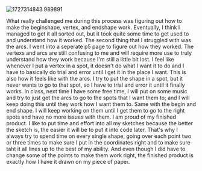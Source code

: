 ![1727314843 989891](https://github.com/user-attachments/assets/f3c6ccc1-276d-4308-b754-cb2dde048e8c)

  What really challenged me during this process was figuring out how to make the beginshape, vertex, and endshape work. Eventually, I think I managed to get it all sorted out, but it took quite some time to get used to and understand how it worked. The second thing that I struggled with was the arcs. I went into a seperate p5 page to figure out how they worked. The vertexs and arcs are still confusing to me and will require more use to truly understand how they work because I'm still a little bit lost. I feel like whenever I put a vertex in a spot, it doesn't do what I want it to do and I have to basically do trial and error until I get it in the place I want. This is also how it feels like with the arcs. I try to put the shape in a spot, but it never wants to go to that spot, so I have to trial and error it until it finally works. In class, next time I have some free time, I will put on some music and try to just get the arcs to go to the spots that I want them to; and I will keep doing this until they work how I want them to. Same with the begin and end shape. I will keep working on them until I get them to go to the right spots and have no more issues with them. I am proud of my finished product. I like to put time and effort into all my sketches because the better the sketch is, the easier it will be to put it into code later. That's why I always try to spend time on every single shape, going over each point two or three times to make sure I put in the coordinates right and to make sure taht it all lines up to the best of my ability. And even though I did have to change some of the points to make them work right, the finished product is exactly how I have it drawn on my piece of paper. 
